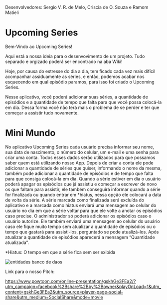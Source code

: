 Desenvolvedores: Sergio V. R. de Melo, Criscia de O. Souza e Ramom Matieli 

# Upcoming Series

Bem-Vindo ao Upcoming Series!

Aqui está a nossa ideia para o desenvovimento de um projeto.
Tudo separado e orgizado poderá ser encontrado na aba Wiki!

Hoje, por causa do estresse do dia a dia, tem ficado cada vez mais difícil acompanhar assiduamente as séries, e então, podemos acabar nos esquecendo em qual episódio paramos, para isso foi criado o Upcoming Series.

Nesse aplicativo, você poderá adicionar suas séries, a quantidade de episódios e a quantidade de tempo que falta para que você possa colocá-la em dia. Dessa forma você não terá mais o problema de se perder e ter que começar a assistir tudo novamente.

# Mini Mundo

No aplicativo Upcoming Series cada usuário precisa informar seu nome, sua data de nascimento, o número do celular, um e-mail e uma senha para criar uma conta. Todos esses dados serão utilizados para que possamos saber quem está utilizando nosso App. Depois de criar a conta ele pode adicionar a quantidade de séries que quiser, informando o nome da mesma, também pode adicionar a quantidade de episódios e de tempo que falta para que consiga colocá-la em dia. Quando a série estiver em dia o usuário poderá apagar os episódios que já assistiu e começar a escrever de novo os que faltam para assistir, ele também conseguirá informar quando a série for finalizada ou quando entrar em *hiatus, nessa opção ele colocará a data de volta da série. A série marcada como finalizada será excluída do aplicativo e a marcada como hiatus enviará uma mensagem ao celular do usuário no dia em que a série voltar para que ele volte a anotar os episódios caso precise. O administrador só poderá adicionar os episódios caso o usuário autorize. Ele também enviará uma mensagem ao celular do usuário caso ele fique muito tempo sem atualizar a quantidade de episódios ou o tempo que gastará para assisti-los, perguntado se pode atualizá-los. Após atualizar a quantidade de episódios aparecerá a mensagem “Quantidade atualizada”.

*Hiatus: O tempo em que a série fica sem ser exibida

![entidades banco de daos](https://cloud.githubusercontent.com/assets/26986888/24823962/c8f3835e-1bda-11e7-8023-04490dc2e92b.png)

Link para o nosso Pitch:

https://www.powtoon.com/online-presentation/gskhGe3FEa2/?utm_campaign=facebook%2Bshare%2Bby%2Bowner&playOnLoad=1&utm_content=gskhGe3FEa2&utm_source=player-page-social-share&utm_medium=SocialShare&mode=movie
